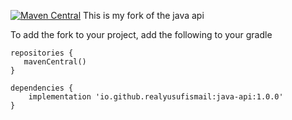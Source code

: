 [![Maven Central](https://maven-badges.herokuapp.com/maven-central/io.github.realyusufismail/java-api-fork/badge.svg)](https://maven-badges.herokuapp.com/maven-central/io.github.realyusufismail/java-api-fork)
This is my fork of the java api

To add the fork to your project, add the following to your gradle

    repositories {
       mavenCentral()
    }

    dependencies {
        implementation 'io.github.realyusufismail:java-api:1.0.0'
    }

